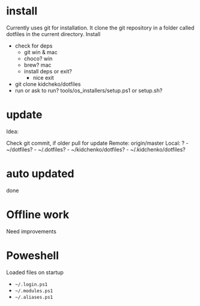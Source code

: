 # install

Currently uses git for installation. It clone the git repository in a folder called dotfiles in the current directory.
Install
- check for deps
    - git win & mac
    - choco? win
    - brew? mac
    - install deps or exit?
        - nice exit
- git clone kidcheko/dotfiles
- run or ask to run? tools/os_installers/setup.ps1 or setup.sh?

# update

Idea:

Check git commit, if older pull for update
Remote: origin/master
Local: ?
    - ~/dotfiles?
    - ~/.dotfiles?
    - ~/kidchenko/dotfiles?
    - ~/.kidchenko/dotfiles?

# auto updated

done

# Offline work

Need improvements


# Poweshell

Loaded files on startup

- `~/.login.ps1`
- `~/.modules.ps1`
- `~/.aliases.ps1`
